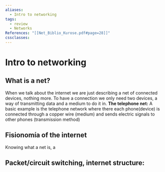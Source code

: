 ```yaml
---
aliases:
  - Intro to networking
tags:
  - review
  - Networks
References: "[[Net_Biblio_Kurose.pdf#page=28]]"
cssclasses:
---
```

# Intro to networking
## What is a net?
When we talk about the internet we are just describing a net of connected devices, nothing more. To have a connection we only need two devices, a way of transmitting data and a medium to do it in. 
**The telephone net:** A basic example is the telephone network where there each phone(device) is connected through a copper wire (medium) and sends electric signals to other phones (transmission method)
## Fisionomía of the internet 
Knowing what a net is, a
## Packet/circuit switching, internet structure:

